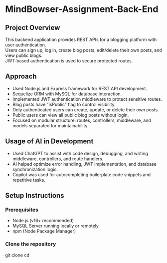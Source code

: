 # MindBowser-Assignment-Back-End

## Project Overview

This backend application provides REST APIs for a blogging platform with user authentication.  
Users can sign up, log in, create blog posts, edit/delete their own posts, and view public blogs.  
JWT-based authentication is used to secure protected routes.

## Approach

- Used Node.js and Express framework for REST API development.  
- Sequelize ORM with MySQL for database interaction.  
- Implemented JWT authentication middleware to protect sensitive routes.  
- Blog posts have "isPublic" flag to control visibility.  
- Only authenticated users can create, update, or delete their own posts.  
- Public users can view all public blog posts without login.  
- Focused on modular structure: routes, controllers, middleware, and models separated for maintainability.

## Usage of AI in Development

- Used ChatGPT to assist with code design, debugging, and writing middleware, controllers, and route handlers.  
- AI helped optimize error handling, JWT implementation, and database synchronization logic.  
- Copilot was used for autocompleting boilerplate code snippets and repetitive tasks.

## Setup Instructions

### Prerequisites

- Node.js (v16+ recommended)  
- MySQL Server running locally or remotely  
- npm (Node Package Manager)

### Clone the repository

git clone <repo-url>
cd <repo-folder>
